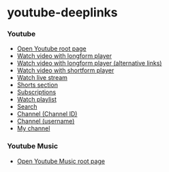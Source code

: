 youtube-deeplinks
========
### Youtube

- [Open Youtube root page](youtube://)
- [Watch video with longform player](youtube://GLs61zYhmlc)
- [Watch video with longform player (alternative links)](youtube://watch?v=GLs61zYhmlc)
- [Watch video with shortform player](youtube://shorts/GLs61zYhmlc)
- [Watch live stream](youtube://live/tNkZsRW7h2c)
- [Shorts section](youtube://shorts)
- [Subscriptions](youtube://feed/subscriptions)
- [Watch playlist](youtube://playlist?list=PLwS9SkJJ-OoucP6uRi0GPXXbJ3pphQPX2)
- [Search](youtube://results?q=search%20query)
- [Channel (Channel ID)](youtube://channel/UCsJ6RuBiTVWRX156FVbeaGg)
- [Channel (username)](youtube://user/savethechildrenkr)
- [My channel](youtube://profile)

<!-- 
If you replace the "https://www.youtube.com/" part
of a web URL with "youtube://", it will usually work.
-->

### Youtube Music

- [Open Youtube Music root page](youtubemusic://)
